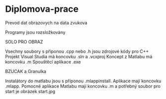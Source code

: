 # Diplomova-prace
Prevod dat obrazovych na data zvukova

Programy jsou rozsložkovány 

SOLO PRO OBRAZ

Vsechny soubory s příponou .cpp nebo .h jsou zdrojové kódy pro C++
Projekt Visual Studia má koncovku .sln a .vcxproj
Koncept z Matlabu má koncovku .m
Spouštěcí aplikace .exe

BZUCAK a Granulka

Instalátory do matlabu jsou s příponou .mlappinstall.
Aplikace mají koncovku .mlapp.
Pomocné aplikace Matlabu mají koncovku .m a potřebný soubor pro start je obrázek start.jpg

